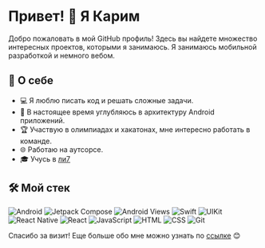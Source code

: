 # Привет! 👋 Я Карим

Добро пожаловать в мой GitHub профиль! Здесь вы найдете множество интересных проектов, которыми я занимаюсь. Я занимаюсь мобильной разработкой и немного вебом.

## 🚀 О себе

- 💻 Я люблю писать код и решать сложные задачи.
- 🌱 В настоящее время углубляюсь в архитектуру Android приложений.
- 🏆 Участвую в олимпиадах и хакатонах, мне интересно работать в команде.
- 🌐 Работаю на аутсорсе.
- 🎓 Учусь в [ли7](https://litsey7.com)

## 🛠️ Мой стек

![Android](https://img.shields.io/badge/Android-3DDC84?style=for-the-badge&logo=android&logoColor=white)
![Jetpack Compose](https://img.shields.io/badge/Jetpack_Compose-4285F4?style=for-the-badge&logo=jetpackcompose&logoColor=white)
![Android Views](https://img.shields.io/badge/Android_Views-3DDC84?style=for-the-badge&logo=android&logoColor=white)
![Swift](https://img.shields.io/badge/Swift-FA7343?style=for-the-badge&logo=swift&logoColor=white)
![UIKit](https://img.shields.io/badge/UIKit-2396F3?style=for-the-badge&logo=apple&logoColor=white)
![React Native](https://img.shields.io/badge/React_Native-61DAFB?style=for-the-badge&logo=react&logoColor=black)
![React](https://img.shields.io/badge/React-61DAFB?style=for-the-badge&logo=react&logoColor=black)
![JavaScript](https://img.shields.io/badge/JavaScript-F7DF1E?style=for-the-badge&logo=javascript&logoColor=black)
![HTML](https://img.shields.io/badge/HTML-E34F26?style=for-the-badge&logo=html5&logoColor=white)
![CSS](https://img.shields.io/badge/CSS-1572B6?style=for-the-badge&logo=css3&logoColor=white)
![Git](https://img.shields.io/badge/Git-F05032?style=for-the-badge&logo=git&logoColor=white)

Спасибо за визит! Еще больше обо мне можно узнать по [ссылке](https://mustafin.online) 😊

